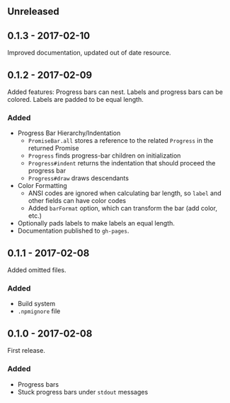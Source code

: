 ## Unreleased

## 0.1.3 - 2017-02-10

Improved documentation, updated out of date resource.

## 0.1.2 - 2017-02-09

Added features: Progress bars can nest.  Labels and progress bars can be colored.
Labels are padded to be equal length.

### Added

- Progress Bar Hierarchy/Indentation
  - `PromiseBar.all` stores a reference to the related `Progress` in the returned Promise
  - `Progress` finds progress-bar children on initialization
  - `Progress#indent` returns the indentation that should proceed the progress bar
  - `Progress#draw` draws descendants
- Color Formatting
  - ANSI codes are ignored when calculating bar length, so `label` and other fields can have color codes
  - Added `barFormat` option, which can transform the bar (add color, etc.)
- Optionally pads labels to make labels an equal length.
- Documentation published to `gh-pages`.

## 0.1.1 - 2017-02-08

Added omitted files.

### Added

- Build system
- `.npmignore` file

## 0.1.0 - 2017-02-08

First release.

### Added

- Progress bars
- Stuck progress bars under `stdout` messages
